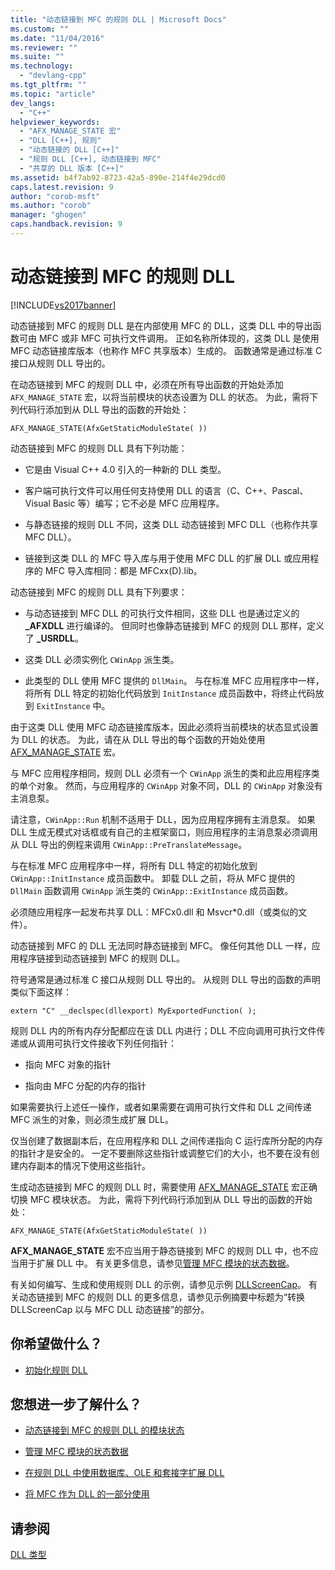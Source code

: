 ```yaml
---
title: "动态链接到 MFC 的规则 DLL | Microsoft Docs"
ms.custom: ""
ms.date: "11/04/2016"
ms.reviewer: ""
ms.suite: ""
ms.technology: 
  - "devlang-cpp"
ms.tgt_pltfrm: ""
ms.topic: "article"
dev_langs: 
  - "C++"
helpviewer_keywords: 
  - "AFX_MANAGE_STATE 宏"
  - "DLL [C++], 规则"
  - "动态链接的 DLL [C++]"
  - "规则 DLL [C++], 动态链接到 MFC"
  - "共享的 DLL 版本 [C++]"
ms.assetid: b4f7ab92-8723-42a5-890e-214f4e29dcd0
caps.latest.revision: 9
author: "corob-msft"
ms.author: "corob"
manager: "ghogen"
caps.handback.revision: 9
---
```

# 动态链接到 MFC 的规则 DLL
[!INCLUDE[vs2017banner](../assembler/inline/includes/vs2017banner.md)]

动态链接到 MFC 的规则 DLL 是在内部使用 MFC 的 DLL，这类 DLL 中的导出函数可由 MFC 或非 MFC 可执行文件调用。  正如名称所体现的，这类 DLL 是使用 MFC 动态链接库版本（也称作 MFC 共享版本）生成的。  函数通常是通过标准 C 接口从规则 DLL 导出的。  
  
 在动态链接到 MFC 的规则 DLL 中，必须在所有导出函数的开始处添加 `AFX_MANAGE_STATE` 宏，以将当前模块的状态设置为 DLL 的状态。  为此，需将下列代码行添加到从 DLL 导出的函数的开始处：  
  
```  
AFX_MANAGE_STATE(AfxGetStaticModuleState( ))  
```  
  
 动态链接到 MFC 的规则 DLL 具有下列功能：  
  
-   它是由 Visual C\+\+ 4.0 引入的一种新的 DLL 类型。  
  
-   客户端可执行文件可以用任何支持使用 DLL 的语言（C、C\+\+、Pascal、Visual Basic 等）编写；它不必是 MFC 应用程序。  
  
-   与静态链接的规则 DLL 不同，这类 DLL 动态链接到 MFC DLL（也称作共享 MFC DLL）。  
  
-   链接到这类 DLL 的 MFC 导入库与用于使用 MFC DLL 的扩展 DLL 或应用程序的 MFC 导入库相同：都是 MFCxx\(D\).lib。  
  
 动态链接到 MFC 的规则 DLL 具有下列要求：  
  
-   与动态链接到 MFC DLL 的可执行文件相同，这些 DLL 也是通过定义的 **\_AFXDLL** 进行编译的。  但同时也像静态链接到 MFC 的规则 DLL 那样，定义了 **\_USRDLL**。  
  
-   这类 DLL 必须实例化 `CWinApp` 派生类。  
  
-   此类型的 DLL 使用 MFC 提供的 `DllMain`。  与在标准 MFC 应用程序中一样，将所有 DLL 特定的初始化代码放到 `InitInstance` 成员函数中，将终止代码放到 `ExitInstance` 中。  
  
 由于这类 DLL 使用 MFC 动态链接库版本，因此必须将当前模块的状态显式设置为 DLL 的状态。  为此，请在从 DLL 导出的每个函数的开始处使用 [AFX\_MANAGE\_STATE](../Topic/AFX_MANAGE_STATE.md) 宏。  
  
 与 MFC 应用程序相同，规则 DLL 必须有一个 `CWinApp` 派生的类和此应用程序类的单个对象。  然而，与应用程序的 `CWinApp` 对象不同，DLL 的 `CWinApp` 对象没有主消息泵。  
  
 请注意，`CWinApp::Run` 机制不适用于 DLL，因为应用程序拥有主消息泵。  如果 DLL 生成无模式对话框或有自己的主框架窗口，则应用程序的主消息泵必须调用从 DLL 导出的例程来调用 `CWinApp::PreTranslateMessage`。  
  
 与在标准 MFC 应用程序中一样，将所有 DLL 特定的初始化放到 `CWinApp::InitInstance` 成员函数中。  卸载 DLL 之前，将从 MFC 提供的 `DllMain` 函数调用 `CWinApp` 派生类的 `CWinApp::ExitInstance` 成员函数。  
  
 必须随应用程序一起发布共享 DLL：MFCx0.dll 和 Msvcr\*0.dll（或类似的文件）。  
  
 动态链接到 MFC 的 DLL 无法同时静态链接到 MFC。  像任何其他 DLL 一样，应用程序链接到动态链接到 MFC 的规则 DLL。  
  
 符号通常是通过标准 C 接口从规则 DLL 导出的。  从规则 DLL 导出的函数的声明类似下面这样：  
  
```  
extern "C" __declspec(dllexport) MyExportedFunction( );  
```  
  
 规则 DLL 内的所有内存分配都应在该 DLL 内进行；DLL 不应向调用可执行文件传递或从调用可执行文件接收下列任何指针：  
  
-   指向 MFC 对象的指针  
  
-   指向由 MFC 分配的内存的指针  
  
 如果需要执行上述任一操作，或者如果需要在调用可执行文件和 DLL 之间传递 MFC 派生的对象，则必须生成扩展 DLL。  
  
 仅当创建了数据副本后，在应用程序和 DLL 之间传递指向 C 运行库所分配的内存的指针才是安全的。  一定不要删除这些指针或调整它们的大小，也不要在没有创建内存副本的情况下使用这些指针。  
  
 生成动态链接到 MFC 的规则 DLL 时，需要使用 [AFX\_MANAGE\_STATE](../Topic/AFX_MANAGE_STATE.md) 宏正确切换 MFC 模块状态。  为此，需将下列代码行添加到从 DLL 导出的函数的开始处：  
  
```  
AFX_MANAGE_STATE(AfxGetStaticModuleState( ))  
```  
  
 **AFX\_MANAGE\_STATE** 宏不应当用于静态链接到 MFC 的规则 DLL 中，也不应当用于扩展 DLL 中。  有关更多信息，请参见[管理 MFC 模块的状态数据](../mfc/managing-the-state-data-of-mfc-modules.md)。  
  
 有关如何编写、生成和使用规则 DLL 的示例，请参见示例 [DLLScreenCap](http://msdn.microsoft.com/zh-cn/2171291d-3a50-403b-90a1-d93c2acb4f4a)。  有关动态链接到 MFC 的规则 DLL 的更多信息，请参见示例摘要中标题为“转换 DLLScreenCap 以与 MFC DLL 动态链接”的部分。  
  
## 你希望做什么？  
  
-   [初始化规则 DLL](../build/initializing-regular-dlls.md)  
  
## 您想进一步了解什么？  
  
-   [动态链接到 MFC 的规则 DLL 的模块状态](../build/module-states-of-a-regular-dll-dynamically-linked-to-mfc.md)  
  
-   [管理 MFC 模块的状态数据](../mfc/managing-the-state-data-of-mfc-modules.md)  
  
-   [在规则 DLL 中使用数据库、OLE 和套接字扩展 DLL](../build/using-database-ole-and-sockets-extension-dlls-in-regular-dlls.md)  
  
-   [将 MFC 作为 DLL 的一部分使用](../mfc/tn011-using-mfc-as-part-of-a-dll.md)  
  
## 请参阅  
 [DLL 类型](../build/kinds-of-dlls.md)